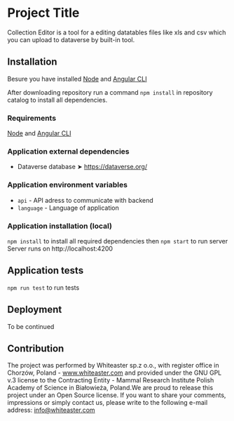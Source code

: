 # Project Title

Collection Editor is a tool for a editing datatables files like xls and csv which you can upload to dataverse by built-in tool.

## Installation

Besure you have installed [Node](https://nodejs.org/en/ 'Node') and [Angular CLI](https://github.com/angular/angular-cli#installation 'Angular CLI')

After downloading repository run a command `npm install` in repository catalog to install all dependencies.

### Requirements

[Node](https://nodejs.org/en/ 'Node') and [Angular CLI](https://github.com/angular/angular-cli#installation 'Angular CLI')

### Application external dependencies

- Dataverse database ➤ https://dataverse.org/

### Application environment variables

- `api` - API adress to communicate with backend
- `language` - Language of application

### Application installation (local)

`npm install` to install all required dependencies then
`npm start` to run server
Server runs on http://localhost:4200

## Application tests

`npm run test` to run tests

## Deployment

To be continued

## Contribution

The project was performed by Whiteaster sp.z o.o., with register office in Chorzów, Poland - www.whiteaster.com and provided under the GNU GPL v.3 license to the Contracting Entity - Mammal Research Institute Polish Academy of Science in Białowieża, Poland.We are proud to release this project under an Open Source license. If you want to share your comments, impressions or simply contact us, please write to the following e-mail address: info@whiteaster.com
